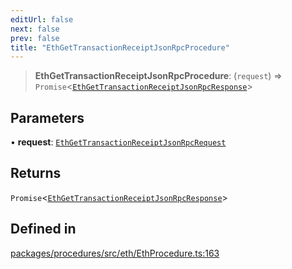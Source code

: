 ```yaml
---
editUrl: false
next: false
prev: false
title: "EthGetTransactionReceiptJsonRpcProcedure"
---
```


> **EthGetTransactionReceiptJsonRpcProcedure**: (`request`) => `Promise`\<[`EthGetTransactionReceiptJsonRpcResponse`](/reference/tevm/procedures/type-aliases/ethgettransactionreceiptjsonrpcresponse/)\>

## Parameters

• **request**: [`EthGetTransactionReceiptJsonRpcRequest`](/reference/tevm/procedures/type-aliases/ethgettransactionreceiptjsonrpcrequest/)

## Returns

`Promise`\<[`EthGetTransactionReceiptJsonRpcResponse`](/reference/tevm/procedures/type-aliases/ethgettransactionreceiptjsonrpcresponse/)\>

## Defined in

[packages/procedures/src/eth/EthProcedure.ts:163](https://github.com/qbzzt/tevm-monorepo/blob/main/packages/procedures/src/eth/EthProcedure.ts#L163)
